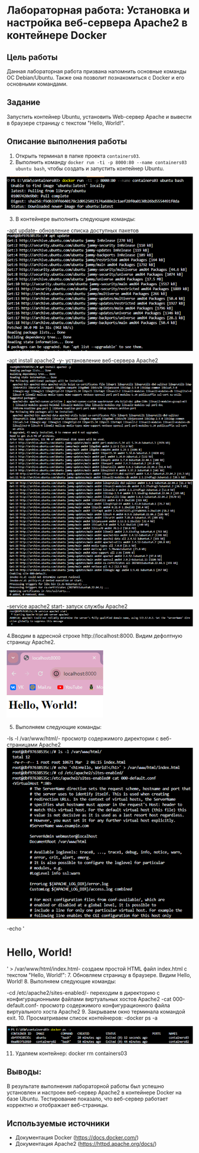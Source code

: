 # Лабораторная работа: Установка и настройка веб-сервера Apache2 в контейнере Docker

## Цель работы
Данная лабораторная работа призвана напомнить основные команды ОС Debian/Ubuntu. Также она позволит познакомиться с Docker и его основными командами.

## Задание
Запустить контейнер Ubuntu, установить Web-сервер Apache и вывести в браузере страницу с текстом "Hello, World!".

## Описание выполнения работы
1. Открыть терминал в папке проекта `containers03`.
2. Выполнить команду `docker run -ti -p 8000:80 --name containers03 ubuntu bash`, чтобы создать и запустить контейнер Ubuntu.
   
![2](./Снимок2.PNG)

3. В контейнере выполнить следующие команды:
   
-apt update- обновление списка доступных пакетов
![3](./Снимок3.PNG)

-apt install apache2 -y- установление веб-сервера Apache2
![4](./Снимок4.PNG)
![5](./Снимок5.PNG)

-service apache2 start- запуск службы Apache2
![6](./Снимок6.PNG)

4.Вводим в адресной строке http://localhost:8000. Видим дефолтную страницу Apache2.

![1](./Снимок.PNG)

5. Выполняем следующие команды:
   
-ls -l /var/www/html/- просмотр содержимого директории с веб-страницами Apache2
![7](./Снимок7.PNG)

-echo '<h1>Hello, World!</h1>' > /var/www/html/index.html- создаем простой HTML файл index.html с текстом "Hello, World!":
7. Обновляем страницу в браузере. Видим Hello, World!
8. Выполняем следующие команды:

-cd /etc/apache2/sites-enabled/- переходим в директорию с конфигурационными файлами виртуальных хостов Apache2
-cat 000-default.conf- просмотр содержимого конфигурационного файла виртуального хоста Apache2
9. Закрываем окно терминала командой exit.
10. Просматриваем список контейнеров:
-docker ps -a

![8](./Снимок8.PNG)

11. Удаляем контейнер: docker rm containers03

## Выводы:
В результате выполнения лабораторной работы был успешно установлен и настроен веб-сервер Apache2 в контейнере Docker на базе Ubuntu. Тестирование показало, что веб-сервер работает корректно и отображает веб-страницы.

## Используемые источники
- Документация Docker (https://docs.docker.com/)
- Документация Apache2 (https://httpd.apache.org/docs/)

